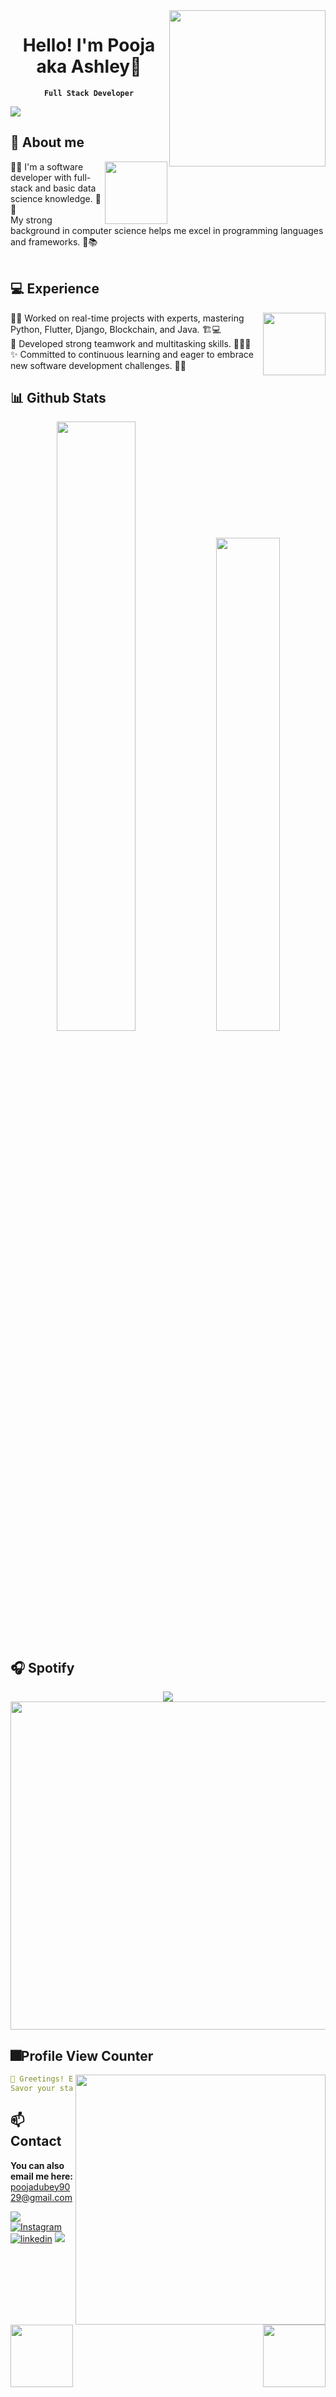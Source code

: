<a href="https://ash-300.vercel.app/">
<img align="right" width="250" src="https://i.pinimg.com/originals/e3/da/93/e3da939bd48f9abb31fea4557fa9a5f1.gif">
</a>

<div style="text-align: center;">
  <h1><strong>Hello! I'm Pooja aka Ashley🌺</strong></h1>
  <strong><code>Full Stack Developer</code></strong>
</div>

<div align="left">
	
![](https://typograssy.deno.dev/api?text=I&nbsp;love&nbsp;coding&nbsp;✨&l0=none&l1=d48dd1&l2=d48dd1&l3=d48dd1&l4=d48dd1&bg=none&frame=none&speed=100&comment=)
</div>

## **🔮 About me**
<a href="https://github.com/poojadubeu01">
<img align="right" width="100" src="https://stareon.carrd.co/assets/images/gallery01/154bf892.gif?v92574008746751"></a>
🧙‍♂️ I'm a software developer with full-stack and basic data science knowledge. 🌸💜<br>My strong background in computer science helps me excel in programming languages and frameworks. 🔮📚
<br><br>

## **💻 Experience**
<a href="https://github.com/poojadubey01">
<img align="right" width="100" src="https://i.pinimg.com/originals/62/a3/0c/62a30c5d65b6cd0d00b9d6e0e1364f55.gif"></a>
🧙‍♂️ Worked on real-time projects with experts, mastering Python, Flutter, Django, Blockchain, and Java. 🏗️💻<br>
🤝 Developed strong teamwork and multitasking skills. 🤹‍♂️🚀<br>
✨ Committed to continuous learning and eager to embrace new software development challenges. 🌟🔭<br>

## **📊 Github Stats**
<p align="center">
  <img width="50%" src="https://github-readme-stats.vercel.app/api?username=poojadubey01&show_icons=true&count_private=true&theme=radical&hide_border=true" />
  <img width="45%" src="https://github-readme-stats.vercel.app/api/top-langs/?username=poojadubey01&show_icons=true&count_private=true&theme=radical&hide_border=true&layout=compact" />
</p>


## **🎧 Spotify**
<p align="center">
  <a href="https://spotify-github-profile.vercel.app/api/view?uid=z8vtap612j1ajql4wsyhl074i&redirect=true">
    <img src="https://spotify-github-profile.vercel.app/api/view?uid=z8vtap612j1ajql4wsyhl074i&cover_image=true&theme=default&show_offline=true&background_color=0d1117&interchange=false&bar_color_cover=true">
  </a>
  <a href="https://open.spotify.com/user/z8vtap612j1ajql4wsyhl074i?si=6962aa5c8435476f">
    <img width="525" src="https://spotify-recently-played-readme.vercel.app/api?user=z8vtap612j1ajql4wsyhl074i">
  </a>
</p>


## **🎆Profile View Counter**
<a href="https://www.instagram.com/_ecstasyy.__/"><img align="right" width=400 src="https://moe-counter.glitch.me/get/@poojadubey01?theme=rule34"></a>
<a href="https://github.com/poojadubey01"><img align="left" width="100" src="https://cutewallpaper.org/21/pokemon-background-gif/Pokemon-gif-transparent-clipart-images-gallery-for-free-.gif"></a>

```yaml
🌸 Greetings! Enchanted by my charm? Welcome to my domain!
Savor your stay! Delighted to have you in my world! 🌟💖
```
<!-- <br><br><br><br> -->
## **📫 Contact**
<a href="https://github.com/poojadubey01">
<img align="right" width="100" src="https://i.pinimg.com/originals/48/a2/22/48a222dc162ff97bd007c94eb53d2098.gif"/></a>

**You can also email me here:** poojadubey9029@gmail.com

<!--<a href="https://github.com/Meghna-DAS/github-profile-views-counter"><img src="https://komarev.com/ghpvc/?username=poojadubey01">-->
[![](https://img.shields.io/github/followers/poojadubey01?label=Followers&style=social&color=purple)](https://github.com/well300)
[![Instagram](https://img.shields.io/badge/Instagram-_ecstasyy.__-purple?logo=instagram&logoColor=white)](https://www.instagram.com/_ecstasyy.__/)
[![linkedin](https://img.shields.io/badge/linkedin-pooja--dubey--3299621b1-purple?logo=linkedin&logoColor=white)](https://www.linkedin.com/in/pooja-dubey-3299621b1/)
[![](https://img.shields.io/badge/Mail-D14836?logo=gmail&logoColor=white&color=purple)](mailto:poojadubeyrockstar@gmail.com)
